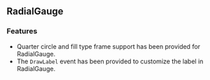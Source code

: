 ## RadialGauge

### Features

* Quarter circle and fill type frame support has been provided for RadialGauge.
* The `DrawLabel` event has been provided to customize the label in RadialGauge.